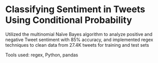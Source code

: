 # Classifying Sentiment in Tweets Using Conditional Probability

Utilized the multinomial Naïve Bayes algorithm to analyze positive and negative Tweet sentiment with 85% accuracy, and implemented regex techniques to clean data from 27.4K tweets for training and test sets

Tools used: regex, Python, pandas

